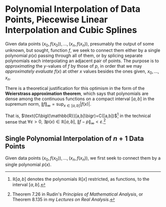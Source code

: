 # Polynomial Interpolation of Data Points, Piecewise Linear Interpolation and Cubic Splines

Given data points $(x_0,f(x_0)),\dots,(x_n,f(x_n))$, presumably the output of some unknown, but sought, function $f$, we seek to connect them either by a single polynomial $p(x)$ passing through all of them, or by splicing separate polynomials each interpolating an adjacent pair of points.  The purpose is to *approximating* the $y$-values of $f$ by those of $p$, in order that we may *approximately evaluate* $f(x)$ at other $x$ values besides the ones given, $x_0,\dots,x_n$.  

There is a theoretical justification for this optimism in the form of the **Weierstrass approximation theorem**, which says that polynomials are dense among the continuous functions on a compact interval $[a,b]$ in the supremum norm, $\lVert f\rVert_\infty=\sup_{x\in [a,b]}|f(x)|$.

That is, $\text{Cl\bigl(\mathbb{R}}[a,b]\bigr)=C([a,b])$[^1] in the technical sense that $\forall \varepsilon>0,\ \exists p(x)\in \mathbb{R}[a,b],\ \lVert f-p\rVert_\infty<\varepsilon$.[^2]  

## Single Polynomial Interpolation of $n+1$ Data Points

Given data points $(x_0,f(x_0)),\dots,(x_n,f(x_n))$, we first seek to connect them by a single polynomial $p(x)$.  

[^1]: $\mathbb{R}[a,b]$ denotes the polynomials $\mathbb{R}[x]$ restricted, as functions, to the interval $[a,b]$.
[^2]:  Theorem 7.26 in Rudin's *Principles of Mathematical Analysis*, or Theorem 8.135 in my *Lectures on Real Analysis*. 